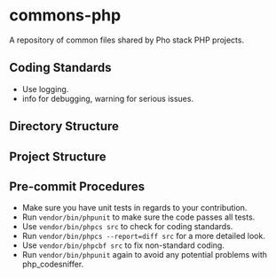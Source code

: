 # commons-php
A repository of common files shared by Pho stack PHP projects.

## Coding Standards

* Use logging.
* info for debugging, warning for serious issues.


## Directory Structure

## Project Structure

## Pre-commit Procedures

* Make sure you have unit tests in regards to your contribution.
* Run ```vendor/bin/phpunit``` to make sure the code passes all tests. 
* Use ```vendor/bin/phpcs src``` to check for coding standards.
* Run ```vendor/bin/phpcs --report=diff src``` for a more detailed look.
* Use ```vendor/bin/phpcbf src``` to fix non-standard coding.
* Run ```vendor/bin/phpunit``` again to avoid any potential problems with php_codesniffer.
